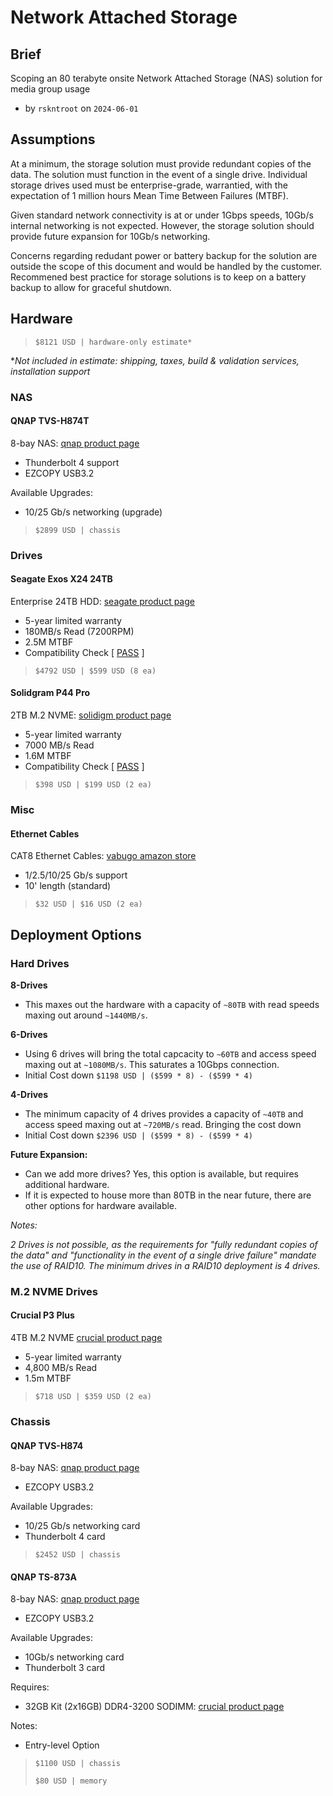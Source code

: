 # Network Attached Storage

## Brief

Scoping an 80 terabyte onsite Network Attached Storage (NAS) solution for media group usage

- by `rskntroot` on `2024-06-01`

## Assumptions

At a minimum, the storage solution must provide redundant copies of the data. The solution must function in the event of a single drive. Individual storage drives used must be enterprise-grade, warrantied, with the expectation of 1 million hours Mean Time Between Failures (MTBF).

Given standard network connectivity is at or under 1Gbps speeds, 10Gb/s internal networking is not expected. However, the storage solution should provide future expansion for 10Gb/s networking.

Concerns regarding redudant power or battery backup for the solution are outside the scope of this document and would be handled by the customer. Recommened best practice for storage solutions is to keep on a battery backup to allow for graceful shutdown.

## Hardware

> `$8121 USD | hardware-only estimate*`

**Not included in estimate: shipping, taxes, build & validation services, installation support*

### NAS

#### QNAP TVS-H874T

8-bay NAS: [qnap product page](https://www.qnap.com/en-us/product/tvs-h874t/specs/hardware)
- Thunderbolt 4 support
- EZCOPY USB3.2

Available Upgrades:
- 10/25 Gb/s networking (upgrade)

> `$2899 USD | chassis`

### Drives

#### Seagate Exos X24 24TB

Enterprise 24TB HDD: [seagate product page](https://www.seagate.com/products/enterprise-drives/exos-x/x24/)
- 5-year limited warranty
- 180MB/s Read (7200RPM)
- 2.5M MTBF
- Compatibility Check [ [PASS](https://www.qnap.com/en-us/compatibility/?model=758&category=1&filter[type]=1&filter[brand]=Seagate&filter[capacity]=24000) ]

> `$4792 USD | $599 USD (8 ea)`

#### Solidgram P44 Pro

2TB M.2 NVME: [solidigm product page]( https://www.solidigm.com/products/client/pro-series/p44.html#form=M.2%202280&cap=2%20TB)
- 5-year limited warranty
- 7000 MB/s Read
- 1.6M MTBF
- Compatibility Check [ [PASS](https://www.qnap.com/en-us/compatibility/?model=758&category=1&filter[type]=1&filter[brand]=Seagate&filter[capacity]=24000) ]

> `$398 USD | $199 USD (2 ea)`

### Misc

#### Ethernet Cables

CAT8 Ethernet Cables: [vabugo amazon store](https://www.amazon.com/stores/VABOGU/page/20815F77-3E58-4871-A2EB-1772920695D9?ref_=ast_bln)
- 1/2.5/10/25 Gb/s support
- 10' length (standard)

> `$32 USD | $16 USD (2 ea)`

## Deployment Options

### Hard Drives

**8-Drives**
  - This maxes out the hardware with a capacity of `~80TB` with read speeds maxing out around `~1440MB/s`.

**6-Drives**
  - Using 6 drives will bring the total capcacity to `~60TB` and access speed maxing out at `~1080MB/s`. This saturates a 10Gbps connection.
  - Initial Cost down `$1198 USD | ($599 * 8) - ($599 * 4)`

**4-Drives**
  - The minimum capacity of 4 drives provides a capacity of `~40TB` and access speed maxing out at `~720MB/s` read. Bringing the cost down
  - Initial Cost down `$2396 USD | ($599 * 8) - ($599 * 4)`

**Future Expansion:**
  - Can we add more drives? Yes, this option is available, but requires additional hardware.
  - If it is expected to house more than 80TB in the near future, there are other options for hardware available.

*Notes:*

*2 Drives is not possible, as the requirements for "fully redundant copies of the data" and "functionality in the event of a single drive failure" mandate the use of RAID10.  The minimum drives in a RAID10 deployment is 4 drives.*

### M.2 NVME Drives

#### Crucial P3 Plus

4TB M.2 NVME [crucial product page](https://www.crucial.com/ssd/p3-plus/ct4000p3pssd8?_gl=1*13sw6no*_up*MQ..*_ga*MTMwNzgxNzQwNC4xNzE3Mjk2NjA3*_ga_6H4RYWV7QY*MTcxNzI5NjYwNy4xLjEuMTcxNzI5NjYxNC4wLjAuMjIzMjAyNjQ2&gclid=CjwKCAjwjeuyBhBuEiwAJ3vuoWUcasHvAhPD74JFCo8NZTNCemm5DIvp9fUT5ZnK-EjCZ97iyNceMhoC1d8QAvD_BwE&gclsrc=aw.ds)
- 5-year limited warranty
- 4,800 MB/s Read
- 1.5m MTBF

> `$718 USD | $359 USD (2 ea)`

### Chassis

#### QNAP TVS-H874

8-bay NAS: [qnap product page](https://www.qnap.com/en-us/product/tvs-h874/specs/hardware)
- EZCOPY USB3.2

Available Upgrades:
- 10/25 Gb/s networking card
- Thunderbolt 4 card

> `$2452 USD | chassis`

#### QNAP TS-873A

8-bay NAS: [qnap product page](https://www.qnap.com/en-us/product/ts-873a/specs/hardware)
- EZCOPY USB3.2

Available Upgrades:
- 10Gb/s networking card
- Thunderbolt 3 card

Requires:
- 32GB Kit (2x16GB) DDR4-3200 SODIMM: [crucial product page](https://www.crucial.com/memory/ddr4/ct2k16g4sfra32a?_gl=1*mq22r2*_up*MQ..*_ga*MTYxODEzNzExLjE3MTcyOTgzMTc.*_ga_6H4RYWV7QY*MTcxNzI5ODMxNy4xLjEuMTcxNzI5ODMyNS4wLjAuMTgxMDAzNjg0MQ..&gclid=CjwKCAjwjeuyBhBuEiwAJ3vuoQXDrg49snbi2juKZJSCftPl9NjUEollcaynaS-faIsCAvWBOMN4yxoCBooQAvD_BwE&gclsrc=aw.ds)

Notes:
- Entry-level Option

> `$1100 USD | chassis`
>
> `$80 USD | memory`

